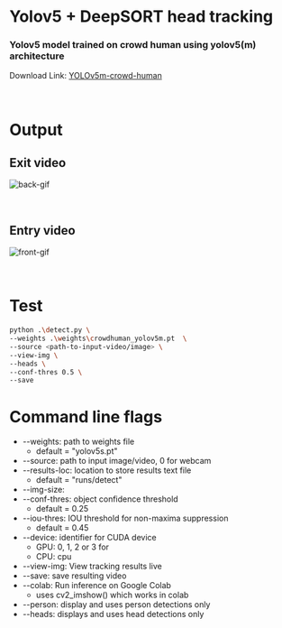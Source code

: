 # Yolov5 + DeepSORT head tracking

### Yolov5 model trained on crowd human using yolov5(m) architecture
Download Link:  [YOLOv5m-crowd-human](https://drive.google.com/file/d/1gglIwqxaH2iTvy6lZlXuAcMpd_U0GCUb/view?usp=sharing) 


<br/>

# Output


## Exit video

![back-gif](./data/gifs/2015_05_09_07_56_07_back.gif)

<br />

## Entry video

![front-gif](./data/gifs/2016_04_07_14_29_25_front.gif)

<br />
  
  
# Test

```bash
python .\detect.py \
--weights .\weights\crowdhuman_yolov5m.pt  \
--source <path-to-input-video/image> \
--view-img \
--heads \
--conf-thres 0.5 \
--save
```


# Command line flags

* --weights: path to weights file
  * default = "yolov5s.pt"
* --source: path to input image/video, 0 for webcam
* --results-loc: location to store results text file
  * default = "runs/detect"
* --img-size: 
* --conf-thres: object confidence threshold
  * default = 0.25
* --iou-thres: IOU threshold for non-maxima suppression
  * default = 0.45
* --device: identifier for CUDA device
  * GPU: 0, 1, 2 or 3 for 
  * CPU: cpu
* --view-img: View tracking results live
* --save: save resulting video
* --colab: Run inference on Google Colab    
  * uses cv2_imshow() which works in colab
* --person: display and uses person detections only
* --heads: displays and uses head detections only
